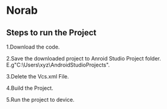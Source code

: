 # Norab


## Steps to run the Project

1.Download the code. 

2.Save the downloaded project to Anroid Studio Project folder. E.g"C:\Users\xyz\AndroidStudioProjects".

3.Delete the Vcs.xml File.

4.Build the Project.

5.Run the project to device.
